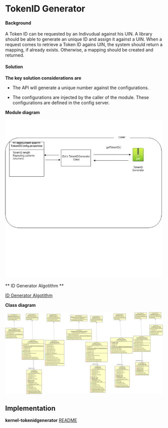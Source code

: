 # TokenID Generator

#### Background

A Token ID can be requested by an Indivudual against his UIN. A library should be able to generate an unique ID and assign it against a UIN. When a request comes to retrieve a Token ID agains UIN, the system should return a mapping, if already exists. Otherwise, a mapping should be created and returned.  

#### Solution



**The key solution considerations are**


- The API will generate a unique number against the configurations. 

- The configurations are injected by the caller of the module. These configurations are defined in the config server. 


**Module diagram**



![Module Diagram](_images/kernel-idgenerator-tokenid.jpg)

** ID Generator Algotithm **

 [ID Generator Algotithm](kernel-id-generators-algorithm.md)




**Class diagram**



![Class Diagram](_images/kernel-idgenerator-cd.png)

## Implementation


**kernel-tokenidgenerator** [README](../../../kernel/kernel-idgenerator-tokenid/README.md)
